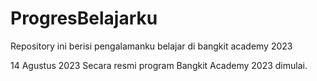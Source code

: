 # ProgresBelajarku
Repository ini berisi pengalamanku belajar di bangkit academy 2023

14 Agustus 2023
Secara resmi program Bangkit Academy 2023 dimulai.
